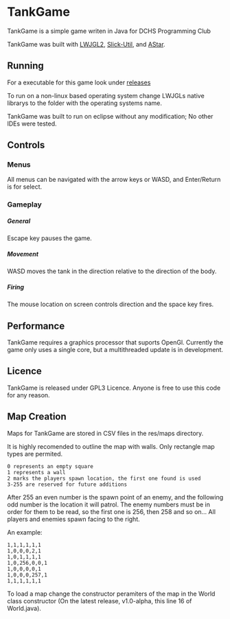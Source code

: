 # TankGame

TankGame is a simple game writen in Java for DCHS Programming Club

TankGame was built with [LWJGL2](http://legacy.lwjgl.org), [Slick-Util](http://slick.ninjacave.com), and [AStar](https://code.google.com/p/a-star-java).

## Running

For a executable for this game look under [releases](https://github.com/dominikWin/TankGame/releases)

To run on a non-linux based operating system change LWJGLs native librarys to the folder with the operating systems name.

TankGame was built to run on eclipse without any modification; No other IDEs were tested.

## Controls

### Menus

All menus can be navigated with the arrow keys or WASD, and Enter/Return is for select.

### Gameplay
##### General

Escape key pauses the game.
##### Movement

WASD moves the tank in the direction relative to the direction of the body.
##### Firing

The mouse location on screen controls direction and the space key fires.

## Performance

TankGame requires a graphics processor that suports OpenGl.
Currently the game only uses a single core, but a multithreaded update is in development.

## Licence

TankGame is released under GPL3 Licence.
Anyone is free to use this code for any reason.

## Map Creation

Maps for TankGame are stored in CSV files in the res/maps directory.

It is highly recomended to outline the map with walls. Only rectangle map types are permited.

```
0 represents an empty square
1 represents a wall
2 marks the players spawn location, the first one found is used
3-255 are reserved for future additions
```
After 255 an even number is the spawn point of an enemy, and the following odd number is the location it will patrol.
The enemy numbers must be in order for them to be read, so the first one is 256, then 258 and so on...
All players and enemies spawn facing to the right.

An example:
```
1,1,1,1,1,1
1,0,0,0,2,1
1,0,1,1,1,1
1,0,256,0,0,1
1,0,0,0,0,1
1,0,0,0,257,1
1,1,1,1,1,1
```

To load a map change the constructor peramiters of the map in the World class constructor (On the latest release, v1.0-alpha, this line 16 of World.java).
